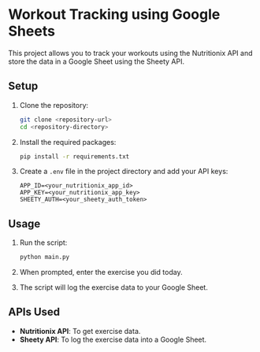 # Workout Tracking using Google Sheets

This project allows you to track your workouts using the Nutritionix API and store the data in a Google Sheet using the Sheety API.

## Setup

1. Clone the repository:
    ```sh
    git clone <repository-url>
    cd <repository-directory>
    ```

2. Install the required packages:
    ```sh
    pip install -r requirements.txt
    ```

4. Create a `.env` file in the project directory and add your API keys:
    ```env
    APP_ID=<your_nutritionix_app_id>
    APP_KEY=<your_nutritionix_app_key>
    SHEETY_AUTH=<your_sheety_auth_token>
    ```

## Usage

1. Run the script:
    ```sh
    python main.py
    ```

2. When prompted, enter the exercise you did today.

3. The script will log the exercise data to your Google Sheet.

## APIs Used

- **Nutritionix API**: To get exercise data.
- **Sheety API**: To log the exercise data into a Google Sheet.
